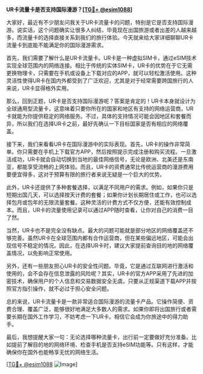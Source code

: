 **UR卡流量卡是否支持国际漫游？[[TG💪+ @esim1088](https://t.me/s/esim1088)]**

大家好，最近有不少朋友问我关于UR卡流量卡的问题，特别是它是否支持国际漫游。说实话，这个问题确实让很多人纠结，毕竟现在出国旅游或者出差的人越来越多，而流量卡的选择直接关系到我们的旅行体验。今天就来给大家详细聊聊UR卡流量卡到底能不能满足你的国际漫游需求。

首先，我们需要了解什么是UR卡流量卡。UR卡是一种虚拟SIM卡，通过eSIM技术实现全球范围内的网络连接。相比于传统的实体SIM卡，UR卡的优势在于它无需更换物理卡，只需要在手机或设备上下载对应的APP，就可以轻松激活使用。这种灵活性使得UR卡在国内外都受到了广泛欢迎，尤其是对于经常需要跨国旅行的人来说，UR卡显得格外实用。

那么，回到正题，UR卡是否支持国际漫游呢？答案是肯定的！UR卡本身就设计为全球通用型流量卡，这意味着只要你所在的国家和地区有支持的网络运营商，UR卡就能为你提供稳定的网络服务。不过，具体的支持情况可能会因地区和套餐而异，所以我们在选择UR卡之前，最好先确认一下目标国家是否有相应的网络覆盖。

接下来，我们来看看UR卡在国际漫游中的实际表现。首先，UR卡的操作非常简单。你只需要在手机上下载官方APP，然后按照提示完成注册和购买流程。一旦激活成功，UR卡就会自动切换到当地的最佳网络信号，无论是欧洲、北美还是东南亚，都能享受流畅的上网体验。而且，UR卡的资费通常比传统运营商的漫游费用要便宜得多，这对于预算有限的旅行者来说无疑是一个巨大的优势。

此外，UR卡还提供了多种套餐选择，以满足不同用户的需求。例如，如果你只是短期出国几天，可以选择按天计费的套餐；如果你计划长期居住或工作，也可以选择包月或包年的无限流量套餐。这种灵活的计费方式不仅方便，还能有效控制成本。而且，UR卡的流量使用记录可以通过APP随时查看，让你对自己的消费一目了然。

当然，UR卡也不是完全没有缺点。最大的问题可能就是部分地区的网络覆盖还不够完善。虽然UR卡在全球范围内都有合作运营商，但在某些偏远地区，可能会出现信号不稳定的情况。因此，在选择UR卡时，建议大家提前查询目的地的网络覆盖情况，以免影响正常使用。

另外，还有一些朋友担心UR卡的安全性问题。毕竟，它是通过互联网进行激活和使用的，会不会存在信息泄露的风险呢？其实，UR卡的官方APP采用了先进的加密技术，确保用户的个人信息和交易数据安全无虞。只要从正规渠道下载APP并按照官方指引操作，就不必过于担心安全问题。

总的来说，UR卡流量卡是一款非常适合国际漫游的流量卡产品。它操作简便、资费合理、覆盖广泛，能够很好地满足大多数人的需求。如果你即将出国旅行或者需要长期在国外工作学习，不妨考虑一下UR卡。相信它会成为你旅途中的得力助手。

最后，我想提醒大家一句：无论选择哪种流量卡，出行前一定要做好充分准备。比如提前了解目的地的网络环境、检查手机是否支持eSIM功能等。只有这样，才能确保你在国外也能畅享无忧的网络生活。

[[TG💪+ @esim1088](https://t.me/s/esim1088) ![Image](https://i.postimg.cc/4NQfJmqS/Snipaste-2025-05-13-00-14-12.png)]